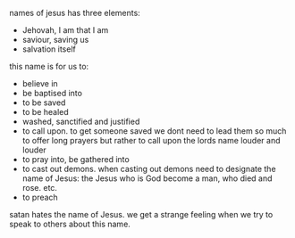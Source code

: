 names of jesus has three elements:
- Jehovah, I am that I am
- saviour, saving us
- salvation itself

this name is for us to:
- believe in
- be baptised into
- to be saved
- to be healed
- washed, sanctified and justified
- to call upon. to get someone saved we dont need to lead them so much to offer long prayers but rather to call upon the lords name louder and louder
- to pray into, be gathered into
- to cast out demons. when casting out demons need to designate the name of Jesus: the Jesus who is God become a man, who died and rose. etc.
- to preach

satan hates the name of Jesus. we get a strange feeling when we try to speak to others about this name.
